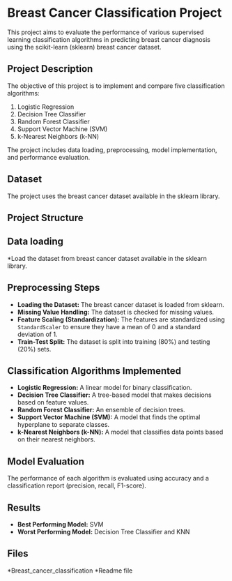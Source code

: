 # Breast Cancer Classification Project

This project aims to evaluate the performance of various supervised learning classification algorithms in predicting breast cancer diagnosis using the scikit-learn (sklearn) breast cancer dataset.

## Project Description

The objective of this project is to implement and compare five classification algorithms:

1.  Logistic Regression
2.  Decision Tree Classifier
3.  Random Forest Classifier
4.  Support Vector Machine (SVM)
5.  k-Nearest Neighbors (k-NN)

The project includes data loading, preprocessing, model implementation, and performance evaluation.

## Dataset

The project uses the breast cancer dataset available in the sklearn library.

## Project Structure

## Data loading

*Load the dataset from breast cancer dataset available in the sklearn library.

## Preprocessing Steps

* **Loading the Dataset:** The breast cancer dataset is loaded from sklearn.
* **Missing Value Handling:** The dataset is checked for missing values.
* **Feature Scaling (Standardization):** The features are standardized using `StandardScaler` to ensure they have a mean of 0 and a standard deviation of 1.
* **Train-Test Split:** The dataset is split into training (80%) and testing (20%) sets.

## Classification Algorithms Implemented

* **Logistic Regression:** A linear model for binary classification.
* **Decision Tree Classifier:** A tree-based model that makes decisions based on feature values.
* **Random Forest Classifier:** An ensemble of decision trees.
* **Support Vector Machine (SVM):** A model that finds the optimal hyperplane to separate classes.
* **k-Nearest Neighbors (k-NN):** A model that classifies data points based on their nearest neighbors.

## Model Evaluation

The performance of each algorithm is evaluated using accuracy and a classification report (precision, recall, F1-score).

## Results

* **Best Performing Model:** SVM
* **Worst Performing Model:** Decision Tree Classifier and KNN

## Files

*Breast_cancer_classification
*Readme file
